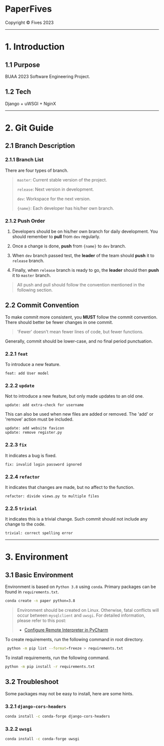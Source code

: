 # PaperFives

Copyright &copy; Fives 2023

---

# 1. Introduction

## 1.1 Purpose

BUAA 2023 Software Engineering Project.

## 1.2 Tech

Django + uWSGI + NginX

---

# 2. Git Guide

## 2.1 Branch Description

### 2.1.1 Branch List

There are four types of branch.

> `master`: Current stable version of the project.
>
> `release`: Next version in development.
>
> `dev`: Workspace for the next version.
>
> `{name}`: Each developer has his/her own branch.

### 2.1.2 Push Order

1. Developers should be on his/her own branch for daily development. You should remember to **pull** from `dev` regularly.

2. Once a change is done, **push** from `{name}` to `dev` branch.

3. When `dev` branch passed test, the **leader** of the team should **push** it to `release` branch.

4. Finally, when `release` branch is ready to go, the **leader** should then **push** it to `master` branch.

> All push and pull should follow the convention mentioned in the following section.

## 2.2 Commit Convention

To make commit more consistent, you **MUST** follow the commit convention. There should better be fewer changes in one commit.

> 'Fewer' doesn't mean fewer lines of code, but fewer functions.

Generally, commit should be lower-case, and no final period punctuation. 

### 2.2.1 `feat`

To introduce a new feature.

```
feat: add User model
```

### 2.2.2 `update`

Not to introduce a new feature, but only made updates to an old one.

```
update: add extra-check for username
```

This can also be used when new files are added or removed. The 'add' or 'remove' action must be included.

```
update: add website favicon
update: remove register.py
```

### 2.2.3 `fix`

It indicates a bug is fixed.

```
fix: invalid login password ignored
```

### 2.2.4 `refactor`

It indicates that changes are made, but no affect to the function.

```
refactor: divide views.py to multiple files
```

### 2.2.5 `trivial`

It indicates this is a trivial change. Such commit should not include any change to the code.

```
trivial: correct spelling error
```

---

# 3. Environment

## 3.1 Basic Environment

Environment is based on `Python 3.8` using `conda`. Primary packages can be found in `requirements.txt`.

```bash
conda create -n paper python=3.8
```

> Environment should be created on Linux. Otherwise, fatal conflicts will occur between `mysqlclient` and `uwsgi`. For detailed information, please refer to this post:
> - [Configure Remote Interpreter in PyCharm](http://www.tonys-studio.top/2023/05/14/Configure-Remote-Interpreter-in-PyCharm/)

To create requirements, run the following command in root directory.

```bash
 python -m pip list --format=freeze > requirements.txt
```

To install requirements, run the following command.

```bash
python -m pip install -r requirements.txt
```

## 3.2 Troubleshoot

Some packages may not be easy to install, here are some hints.

### 3.2.1 `django-cors-headers`

```bash
conda install -c conda-forge django-cors-headers
```

### 3.2.2 `uwsgi`

```bash
conda install -c conda-forge uwsgi
```
